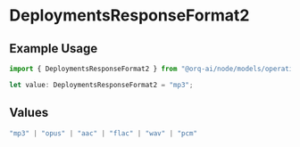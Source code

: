 # DeploymentsResponseFormat2

## Example Usage

```typescript
import { DeploymentsResponseFormat2 } from "@orq-ai/node/models/operations";

let value: DeploymentsResponseFormat2 = "mp3";
```

## Values

```typescript
"mp3" | "opus" | "aac" | "flac" | "wav" | "pcm"
```